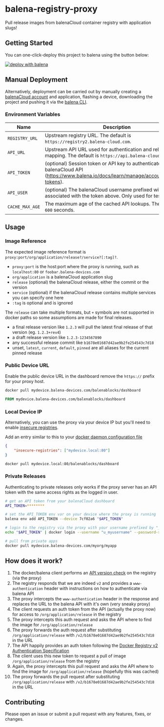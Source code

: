 # balena-registry-proxy

Pull release images from balenaCloud container registry with application slugs!

## Getting Started

You can one-click-deploy this project to balena using the button below:

[![deploy with balena](https://balena.io/deploy.svg)](https://dashboard.balena-cloud.com/deploy?repoUrl=https://github.com/balena-io-playground/balena-registry-proxy)

## Manual Deployment

Alternatively, deployment can be carried out by manually creating a [balenaCloud account](https://dashboard.balena-cloud.com) and application,
flashing a device, downloading the project and pushing it via the [balena CLI](https://github.com/balena-io/balena-cli).

### Environment Variables

| Name            | Description                                                                                                                                      |
| --------------- | ------------------------------------------------------------------------------------------------------------------------------------------------ |
| `REGISTRY_URL`  | Upstream registry URL. The default is `https://registry2.balena-cloud.com`.                                                                      |
| `API_URL`       | Upstream API URL used for authentication and release mapping. The default is `https://api.balena-cloud.com`.                                     |
| `API_TOKEN`     | (optional) Session token or API key to authenticate with the balenaCloud API (<https://www.balena.io/docs/learn/manage/account/#access-tokens>). |
| `API_USER`      | (optional) The balenaCloud username prefixed with `u_` associated with the token above. Only used for testing.                                   |
| `CACHE_MAX_AGE` | The maximum age of the cached API lookups. The default is `600` seconds.                                                                         |

## Usage

### Image Reference

The expected image reference format is `proxy:port/org/application/release?/service?[:tag]?`.

- `proxy:port` is the host:port where the proxy is running, such as `localhost:80` or `foobar.balena-devices.com`
- `org/application` is a balenaCloud application slug
- `release` (optional) the balenaCloud release, either the commit or the version
- `service` (optional) if the balenaCloud release contains multiple services you can specify one here
- `:tag` is optional and is ignored

The `release` can take multiple formats, but `+` symbols are not supported in docker paths so some assumptions are made for final releases.

- a final release version like `1.2.3` will pull the latest final release of that version (eg. `1.2.3+rev4`)
- a draft release version like `1.2.3-1234567890`
- any successful release commit like `b1678e01687d42ae9b2fe254543c7d18`
- unset, `latest`, `current`, `default`, `pinned` are all aliases for the current pinned release

### Public Device URL

Enable the public device URL in the dashboard remove the `https://` prefix for your proxy host.

```bash
docker pull mydevice.balena-devices.com/balenablocks/dashboard
```

```dockerfile
FROM mydevice.balena-devices.com/balenablocks/dashboard
```

### Local Device IP

Alternatively, you can use the proxy via your device IP but you'll need to enable [insecure registries](https://docs.docker.com/engine/reference/commandline/dockerd/#insecure-registries).

Add an entry similar to this to your [docker daemon configuration file](https://docs.docker.com/engine/reference/commandline/dockerd/#daemon-configuration-file)

```json
{
	"insecure-registries": ["mydevice.local:80"]
}
```

```bash
docker pull mydevice.local:80/balenablocks/dashboard
```

### Private Releases

Authenticating to private releases only works if the proxy server has an API token with the same access rights as the logged in user.

```bash
# get an API token from your balenaCloud dashboard
API_TOKEN=********

# set the API_TOKEN env var on your device where the proxy is running
balena env add API_TOKEN --device 7cf02a6 "$API_TOKEN"

# login to the registry via the proxy with your username prefixed by "_u"
echo "$API_TOKEN" | docker login --username "u_myusername" --password-stdin mydevice.balena-devices.com

# pull from private apps
docker pull mydevice.balena-devices.com/myorg/myapp
```

## How does it work?

1. The docker/balena client performs an [API version check](https://docs.docker.com/registry/spec/api/#api-version-check) on the registry (via the proxy)
2. The registry responds that we are indeed `v2` and provides a `www-authentication` header with instructions on how to authenticate via balena API
3. The proxy intercepts the `www-authentication` header in the response and replaces the URL to the balena API with it's own (very sneaky proxy)
4. The client requests an auth token from the API (actually the proxy now) for access to `/org/application/release` in the registry
5. The proxy intercepts this auth request and asks the API where to find the image for `/org/application/release`
6. The proxy forwards the auth request after substituting `/org/application/release` with `/v2/b1678e01687d42ae9b2fe254543c7d18` in the URL
7. The API happily provides an auth token following the [Docker Registry v2 Authentication Specification](https://docs.docker.com/registry/spec/auth/token/)
8. The client uses this new token to request a pull of image `/org/application/release` from the registry
9. Again, the proxy intercepts this pull request and asks the API where to find the image for `/org/application/release` (hopefully this was cached)
10. The proxy forwards the pull request after substituting `/org/application/release` with `/v2/b1678e01687d42ae9b2fe254543c7d18` in the URL

## Contributing

Please open an issue or submit a pull request with any features, fixes, or changes.
